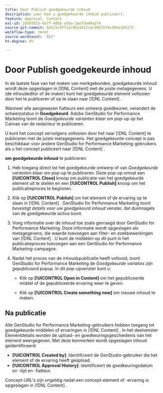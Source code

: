 ```yaml
---
title: Door Publish goedgekeurde inhoud
description: Leer hoe u goedgekeurde inhoud publiceert.
feature: Approval, Content
exl-id: 2bb93815-8a7f-40db-a56a-2aefda40a2f4
source-git-commit: bd3c5c9ff12c962d4123ac992fb74cd94e184172
workflow-type: tm+mt
source-wordcount: '317'
ht-degree: 0%

---
```


# Door Publish goedgekeurde inhoud

In de laatste fase van het maken van merkgebonden, goedgekeurde inhoud wordt deze opgeslagen in [!DNL Content] met de juiste metagegevens. U (de inhoudeditor of de maker) kunt het goedgekeurde element voltooien door het te publiceren of op te slaan naar [!DNL Content] .

Wanneer alle aangewezen fiatteurs een ontwerp goedkeuren, verandert de ontwerpstatus in **Goedgekeurd**. Adobe GenStudio for Performance Marketing toont de _Goedgekeurde varianten klaar om_ pop-up op het Canvas van de redacteur te publiceren.

U kunt het concept vervolgens voltooien door het naar [!DNL Content] te publiceren met de juiste metagegevens. Het goedgekeurde concept is pas beschikbaar voor andere GenStudio for Performance Marketing-gebruikers als u het concept publiceert naar [!DNL Content] .

**om goedgekeurde inhoud** te publiceren:

1. Heb toegang direct tot het goedgekeurde ontwerp of van _Goedgekeurde varianten klaar om_ pop-up te publiceren. Deze pop-up omvat een **[!UICONTROL Close]** knoop om publicatie van het goedgekeurde element uit te stellen en een **[!UICONTROL Publish]** knoop om het publicatieproces te beginnen.

1. Klik op **[!UICONTROL Publish]** om het element of de ervaring op te slaan in [!DNL Content] . GenStudio for Performance Marketing toont _bevestigt details voor uw goedgekeurd inhoud_ venster, dat duimnagels van de goedgekeurde activa toont.

1. Voeg informatie over de inhoud toe zoals gevraagd door GenStudio for Performance Marketing. Deze informatie wordt opgeslagen als metagegevens, die waarde toevoegen aan filter- en zoekbewerkingen van [!DNL Content] . U kunt de middelen op dit punt in het publicatieproces toevoegen aan een GenStudio for Performance Marketing-campagne.

1. Nadat het proces van de inhoudspublicatie heeft voltooid, toont GenStudio for Performance Marketing de _Goedgekeurde variaties zijn gepubliceerd_ popup. In dit pop-upvenster kunt u:

   * Klik op **[!UICONTROL Open in Content]** om het gepubliceerde middel of de gepubliceerde ervaring weer te geven.

   * Klik op **[!UICONTROL Create something new]** om nieuwe inhoud te maken.

## Na publicatie

Alle GenStudio for Performance Marketing-gebruikers hebben toegang tot goedgekeurde middelen of ervaringen in [!DNL Content] . In het deelvenster Elementdetails worden de upload- en goedkeuringsgeschiedenis van het element weergegeven. Met deze kenmerken wordt opgeslagen inhoud geïdentificeerd:

* **[!UICONTROL Created by]**: Identificeert de GenStudio-gebruiker die het element of de ervaring heeft geüpload.
* **[!UICONTROL Approval History]**: identificeert de goedkeuringsdatum en -tijd en -fiatteur.

Concept-URL&#39;s zijn ongeldig nadat een concept-element of -ervaring is opgeslagen in [!DNL Content] .
